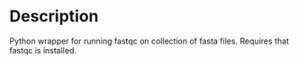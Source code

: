 # Description
Python wrapper for running fastqc on collection of fasta files. Requires that fastqc is installed.
